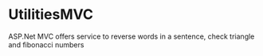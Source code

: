 # UtilitiesMVC
ASP.Net MVC
offers service to reverse words in a sentence, check triangle and fibonacci numbers
